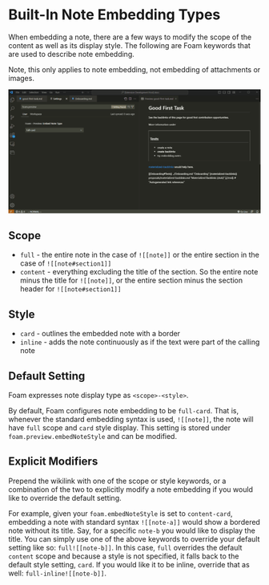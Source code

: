 # Built-In Note Embedding Types

When embedding a note, there are a few ways to modify the scope of the content as well as its display style. The following are Foam keywords that are used to describe note embedding.

Note, this only applies to note embedding, not embedding of attachments or images.

![Note Embed Types GIF](../assets/images/note-embed-type-demo.gif)

## Scope

- `full` - the entire note in the case of `![[note]]` or the entire section in the case of `![[note#section1]]`
- `content` - everything excluding the title of the section. So the entire note minus the title for `![[note]]`, or the entire section minus the section header for `![[note#section1]]`

## Style

- `card` - outlines the embedded note with a border
- `inline` - adds the note continuously as if the text were part of the calling note

## Default Setting

Foam expresses note display type as `<scope>-<style>`.

By default, Foam configures note embedding to be `full-card`. That is, whenever the standard embedding syntax is used, `![[note]]`, the note will have `full` scope and `card` style display. This setting is stored under `foam.preview.embedNoteStyle` and can be modified.

## Explicit Modifiers

Prepend the wikilink with one of the scope or style keywords, or a combination of the two to explicitly modify a note embedding if you would like to override the default setting.

For example, given your `foam.embedNoteStyle` is set to `content-card`, embedding a note with standard syntax `![[note-a]]` would show a bordered note without its title. Say, for a specific `note-b` you would like to display the title. You can simply use one of the above keywords to override your default setting like so: `full![[note-b]]`. In this case, `full` overrides the default `content` scope and because a style is not specified, it falls back to the default style setting, `card`. If you would like it to be inline, override that as well: `full-inline![[note-b]]`.
